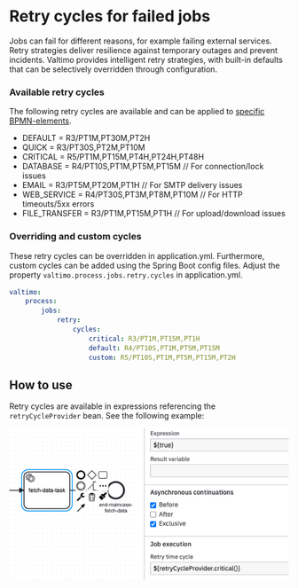 # Retry cycles for failed jobs

Jobs can fail for different reasons, for example failing external services. Retry strategies deliver resilience against temporary outages
and prevent incidents. Valtimo provides 
intelligent retry strategies, with built-in defaults that can be 
selectively overridden through configuration. 

### Available retry cycles

The following retry cycles are available and can be applied to [specific BPMN-elements](https://docs.operaton.org/docs/documentation/user-guide/process-engine/the-job-executor/#retry-time-cycle-configuration).

* DEFAULT = R3/PT1M,PT30M,PT2H
* QUICK = R3/PT30S,PT2M,PT10M
* CRITICAL = R5/PT1M,PT15M,PT4H,PT24H,PT48H
* DATABASE = R4/PT10S,PT1M,PT5M,PT15M // For connection/lock issues
* EMAIL = R3/PT5M,PT20M,PT1H // For SMTP delivery issues
* WEB_SERVICE = R4/PT30S,PT3M,PT8M,PT10M // For HTTP timeouts/5xx errors
* FILE_TRANSFER = R3/PT1M,PT15M,PT1H // For upload/download issues


### Overriding and custom cycles
These retry cycles can be overridden in application.yml. Furthermore, custom cycles can be added
using the Spring Boot config files. Adjust the property `valtimo.process.jobs.retry.cycles` in application.yml.

```yml
valtimo:
    process:
        jobs:
            retry:
                cycles:
                    critical: R3/PT1M,PT15M,PT1H
                    default: R4/PT10S,PT1M,PT5M,PT15M
                    custom: R5/PT10S,PT1M,PT5M,PT15M,PT2H
```

## How to use

Retry cycles are available in expressions referencing the `retryCycleProvider` bean. See the following example:

![retry cycle usage](../../.gitbook/assets/retry-cycle-example-usage.png)

